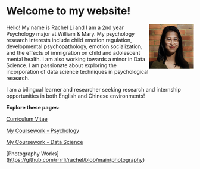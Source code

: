 # Welcome to my website!

<img style="float: right;" src="./mypic.png" width="120" height="120" />

Hello! My name is Rachel Li and I am a 2nd year Psychology major at William & Mary. My psychology research interests include child emotion regulation, developmental psychopathology, emotion socialization, and the effects of immigration on child and adolescent mental health. I am also working towards a minor in Data Science. I am passionate about exploring the incorporation of data science techniques in psychological research. 

I am a bilingual learner and researcher seeking research and internship opportunities in both English and Chinese environments! 

**Explore these pages**:

[Curriculum Vitae](https://github.com/rrrrli/aboutMe/blob/main/cv.md)

[My Coursework - Psychology](https://github.com/rrrrli/aboutMe/blob/main/psych_courses.md)

[My Coursework - Data Science](https://github.com/rrrrli/aboutMe/blob/main/data_courses.md)

[Photography Works] (https://github.com/rrrrli/rachel/blob/main/photography)

